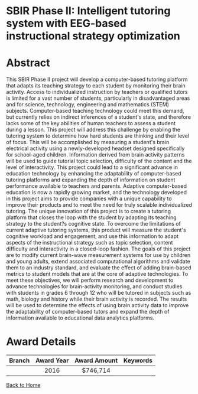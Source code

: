 
SBIR Phase II: Intelligent tutoring system with EEG-based instructional strategy optimization
=============================================================================================

# Abstract


This SBIR Phase II project will develop a computer-based tutoring platform that adapts its teaching strategy to each student by monitoring their brain activity. Access to individualized instruction by teachers or qualified tutors is limited for a vast number of students, particularly in disadvantaged areas and for science, technology, engineering and mathematics (STEM) subjects. Computer-based teaching technology could meet this demand, but currently relies on indirect inferences of a student's state, and therefore lacks some of the key abilities of human teachers to assess a student during a lesson. This project will address this challenge by enabling the tutoring system to determine how hard students are thinking and their level of focus. This will be accomplished by measuring a student's brain electrical activity using a newly-developed headset designed specifically for school-aged children. Information derived from brain activity patterns will be used to guide tutorial topic selection, difficulty of the content and the level of interactivity. This project could lead to a significant advance in education technology by enhancing the adaptability of computer-based tutoring platforms and expanding the depth of information on student performance available to teachers and parents. Adaptive computer-based education is now a rapidly growing market, and the technology developed in this project aims to provide companies with a unique capability to improve their products and to meet the need for truly scalable individualized tutoring. The unique innovation of this project is to create a tutoring platform that closes the loop with the student by adapting its teaching strategy to the student?s cognitive state. To overcome the limitations of current adaptive tutoring systems, this product will measure the student's cognitive workload and engagement, and use this information to adapt aspects of the instructional strategy such as topic selection, content difficulty and interactivity in a closed-loop fashion. The goals of this project are to modify current brain-wave measurement systems for use by children and young adults, extend associated computational algorithms and validate them to an industry standard, and evaluate the effect of adding brain-based metrics to student models that are at the core of adaptive technologies. To meet these objectives, we will perform research and development to advance technologies for brain-activity monitoring, and conduct studies with students in grades 6 through 12 who will be tutored in subjects such as math, biology and history while their brain activity is recorded. The results will be used to determine the effects of using brain activity data to improve the adaptability of computer-based tutors and expand the depth of information available to educational data analytics platforms.  

# Award Details

|Branch|Award Year|Award Amount|Keywords|
| :---: | :---: | :---: | :---: |
||2016|$746,714||
  
  


[Back to Home](https://github.com/chrischow/dod_sbir_awards/Reports/JT/#229)